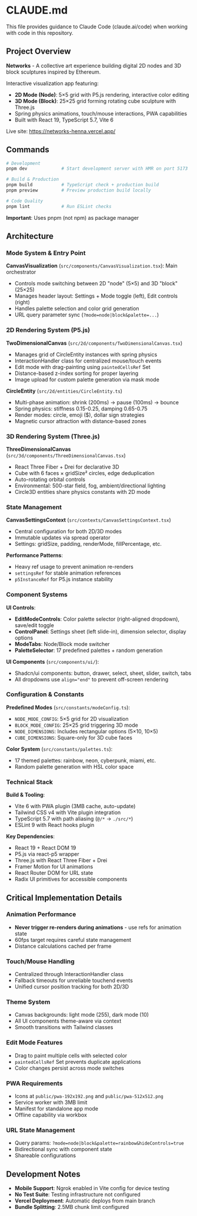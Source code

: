 # CLAUDE.md

This file provides guidance to Claude Code (claude.ai/code) when working with code in this repository.

## Project Overview

**Networks** - A collective art experience building digital 2D nodes and 3D block sculptures inspired by Ethereum.

Interactive visualization app featuring:
- **2D Mode (Node)**: 5×5 grid with P5.js rendering, interactive color editing
- **3D Mode (Block)**: 25×25 grid forming rotating cube sculpture with Three.js
- Spring physics animations, touch/mouse interactions, PWA capabilities
- Built with React 19, TypeScript 5.7, Vite 6

Live site: https://networks-henna.vercel.app/

## Commands

```bash
# Development
pnpm dev             # Start development server with HMR on port 5173

# Build & Production
pnpm build           # TypeScript check + production build
pnpm preview         # Preview production build locally

# Code Quality
pnpm lint            # Run ESLint checks
```

**Important**: Uses pnpm (not npm) as package manager

## Architecture

### Mode System & Entry Point

**CanvasVisualization** (`src/components/CanvasVisualization.tsx`): Main orchestrator
- Controls mode switching between 2D "node" (5×5) and 3D "block" (25×25)
- Manages header layout: Settings + Mode toggle (left), Edit controls (right)
- Handles palette selection and color grid generation
- URL query parameter sync (`?mode=node|block&palette=...`)

### 2D Rendering System (P5.js)

**TwoDimensionalCanvas** (`src/2d/components/TwoDimensionalCanvas.tsx`)
- Manages grid of CircleEntity instances with spring physics
- InteractionHandler class for centralized mouse/touch events
- Edit mode with drag-painting using `paintedCellsRef` Set
- Distance-based z-index sorting for proper layering
- Image upload for custom palette generation via mask mode

**CircleEntity** (`src/2d/entities/CircleEntity.ts`)
- Multi-phase animation: shrink (200ms) → pause (100ms) → bounce
- Spring physics: stiffness 0.15-0.25, damping 0.65-0.75
- Render modes: circle, emoji ($), dollar sign strategies
- Magnetic cursor attraction with distance-based zones

### 3D Rendering System (Three.js)

**ThreeDimensionalCanvas** (`src/3d/components/ThreeDimensionalCanvas.tsx`)
- React Three Fiber + Drei for declarative 3D
- Cube with 6 faces × gridSize² circles, edge deduplication
- Auto-rotating orbital controls
- Environmental: 500-star field, fog, ambient/directional lighting
- Circle3D entities share physics constants with 2D mode

### State Management

**CanvasSettingsContext** (`src/contexts/CanvasSettingsContext.tsx`)
- Central configuration for both 2D/3D modes
- Immutable updates via spread operator
- Settings: gridSize, padding, renderMode, fillPercentage, etc.

**Performance Patterns**:
- Heavy ref usage to prevent animation re-renders
- `settingsRef` for stable animation references
- `p5InstanceRef` for P5.js instance stability

### Component Systems

**UI Controls**:
- **EditModeControls**: Color palette selector (right-aligned dropdown), save/edit toggle
- **ControlPanel**: Settings sheet (left slide-in), dimension selector, display options
- **ModeTabs**: Node/Block mode switcher
- **PaletteSelector**: 17 predefined palettes + random generation

**UI Components** (`src/components/ui/`):
- Shadcn/ui components: button, drawer, select, sheet, slider, switch, tabs
- All dropdowns use `align="end"` to prevent off-screen rendering

### Configuration & Constants

**Predefined Modes** (`src/constants/modeConfig.ts`):
- `NODE_MODE_CONFIG`: 5×5 grid for 2D visualization
- `BLOCK_MODE_CONFIG`: 25×25 grid triggering 3D mode
- `NODE_DIMENSIONS`: Includes rectangular options (5×10, 10×5)
- `CUBE_DIMENSIONS`: Square-only for 3D cube faces

**Color System** (`src/constants/palettes.ts`):
- 17 themed palettes: rainbow, neon, cyberpunk, miami, etc.
- Random palette generation with HSL color space

### Technical Stack

**Build & Tooling**:
- Vite 6 with PWA plugin (3MB cache, auto-update)
- Tailwind CSS v4 with Vite plugin integration
- TypeScript 5.7 with path aliasing (`@/*` → `./src/*`)
- ESLint 9 with React hooks plugin

**Key Dependencies**:
- React 19 + React DOM 19
- P5.js via react-p5 wrapper
- Three.js with React Three Fiber + Drei
- Framer Motion for UI animations
- React Router DOM for URL state
- Radix UI primitives for accessible components

## Critical Implementation Details

### Animation Performance
- **Never trigger re-renders during animations** - use refs for animation state
- 60fps target requires careful state management
- Distance calculations cached per frame

### Touch/Mouse Handling
- Centralized through InteractionHandler class
- Fallback timeouts for unreliable touchend events
- Unified cursor position tracking for both 2D/3D

### Theme System
- Canvas backgrounds: light mode (255), dark mode (10)
- All UI components theme-aware via context
- Smooth transitions with Tailwind classes

### Edit Mode Features
- Drag to paint multiple cells with selected color
- `paintedCellsRef` Set prevents duplicate applications
- Color changes persist across mode switches

### PWA Requirements
- Icons at `public/pwa-192x192.png` and `public/pwa-512x512.png`
- Service worker with 3MB limit
- Manifest for standalone app mode
- Offline capability via workbox

### URL State Management
- Query params: `?mode=node|block&palette=rainbow&hideControls=true`
- Bidirectional sync with component state
- Shareable configurations

## Development Notes

- **Mobile Support**: Ngrok enabled in Vite config for device testing
- **No Test Suite**: Testing infrastructure not configured
- **Vercel Deployment**: Automatic deploys from main branch
- **Bundle Splitting**: 2.5MB chunk limit configured